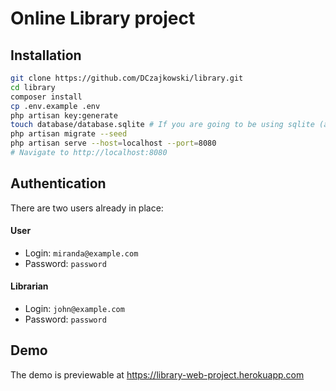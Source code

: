 # Online Library project
## Installation
```bash
git clone https://github.com/DCzajkowski/library.git
cd library
composer install
cp .env.example .env
php artisan key:generate
touch database/database.sqlite # If you are going to be using sqlite (already set-up)
php artisan migrate --seed
php artisan serve --host=localhost --port=8080
# Navigate to http://localhost:8080
```

## Authentication
There are two users already in place:
#### User
- Login: `miranda@example.com`
- Password: `password`

#### Librarian
- Login: `john@example.com`
- Password: `password`

## Demo
The demo is previewable at https://library-web-project.herokuapp.com

